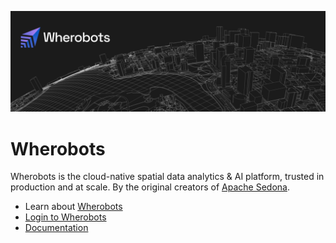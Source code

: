![Wherobots](https://github.com/wherobots/.github/blob/main/images/header.png)

# Wherobots

Wherobots is the cloud-native spatial data analytics & AI platform,
trusted in production and at scale. By the original creators of [Apache
Sedona](https://sedona.apache.org).

* Learn about [Wherobots](https://www.wherobots.com)
* [Login to Wherobots](https://www.wherobots.services)
* [Documentation](https://docs.wherobots.services)
